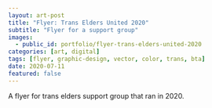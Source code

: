 ```yaml
---
layout: art-post
title: "Flyer: Trans Elders United 2020"
subtitle: "Flyer for a support group"
images:
  - public_id: portfolio/flyer-trans-elders-united-2020
categories: [art, digital]
tags: [flyer, graphic-design, vector, color, trans, bta]
date: 2020-07-11
featured: false
---
```

A flyer for trans elders support group that ran in 2020. 